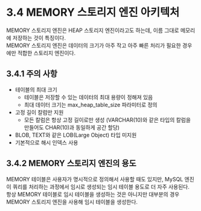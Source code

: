 # 3.4 MEMORY 스토리지 엔진 아키텍처

MEMORY 스토리지 엔진은 HEAP 스토리지 엔진이라고도 하는데, 이름 그대로 메모리에 저장하는 것이 특징이다.  
MEMORY 스토리지 엔진은 데이터의 크기가 아주 작고 아주 빠른 처리가 필요한 경우에만 적합한 스토리지 엔진이다.

## 3.4.1 주의 사항

- 테이블의 최대 크기
  - 테이블은 저장할 수 있는 데이터의 최대 용량이 정해져 있음
  - 최대 데이터 크기는 max_heap_table_size 파라미터로 정의
- 고정 길이 칼럼만 지원
  - 모든 칼럼은 항상 고정 길이로만 생성 (VARCHAR(10)와 같은 타입의 칼럼을 만들어도 CHAR(10)과 동일하게 공간 할당)
- BLOB, TEXT와 같은 LOB(Large Object) 타입 미지원
- 기본적으로 해시 인덱스 사용

## 3.4.2 MEMORY 스토리지 엔진의 용도

MEMORY 테이블은 사용자가 명시적으로 정의해서 사용할 때도 있지만, MySQL 엔진이 쿼리를 처리하는 과정에서 임시로 생성되는 임시 테이블 용도로 더 자주 사용된다.  
항상 MEMORY 테이블로 임시 테이블을 생성하는 것은 아니지만 대부분의 경우 MEMORY 스토리지 엔진을 사용해 임시 테이블을 생성한다.
